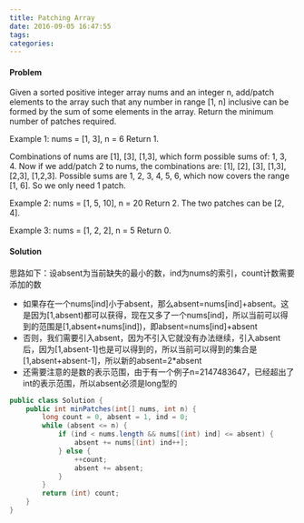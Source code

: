 ```yaml
---
title: Patching Array
date: 2016-09-05 16:47:55
tags:
categories:
---
```


#### Problem
Given a sorted positive integer array nums and an integer n, add/patch elements to the array such that any number in range [1, n] inclusive can be formed by the sum of some elements in the array. Return the minimum number of patches required.

Example 1:
nums = [1, 3], n = 6
Return 1.

Combinations of nums are [1], [3], [1,3], which form possible sums of: 1, 3, 4.
Now if we add/patch 2 to nums, the combinations are: [1], [2], [3], [1,3], [2,3], [1,2,3].
Possible sums are 1, 2, 3, 4, 5, 6, which now covers the range [1, 6].
So we only need 1 patch.

Example 2:
nums = [1, 5, 10], n = 20
Return 2.
The two patches can be [2, 4].

Example 3:
nums = [1, 2, 2], n = 5
Return 0.


#### Solution
思路如下：设absent为当前缺失的最小的数，ind为nums的索引，count计数需要添加的数

- 如果存在一个nums[ind]小于absent，那么absent=nums[ind]+absent。这是因为[1,absent)都可以获得，现在又多了一个nums[ind]，所以当前可以得到的范围是[1,absent+nums[ind])，即absent=nums[ind]+absent
- 否则，我们需要引入absent，因为不引入它就没有办法继续，引入absent后，因为[1,absent-1]也是可以得到的，所以当前可以得到的集合是[1,absent+absent-1]，所以新的absent=2*absent
- 还需要注意的是数的表示范围，由于有一个例子n=2147483647，已经超出了int的表示范围，所以absent必须是long型的

```java
public class Solution {
    public int minPatches(int[] nums, int n) {
    	long count = 0, absent = 1, ind = 0;
    	while (absent <= n) {
    		if (ind < nums.length && nums[(int) ind] <= absent) {
    			absent += nums[(int) ind++];
    		} else {
    			++count;
    			absent += absent;
    		}
    	}
    	return (int) count;
    }
}
```
